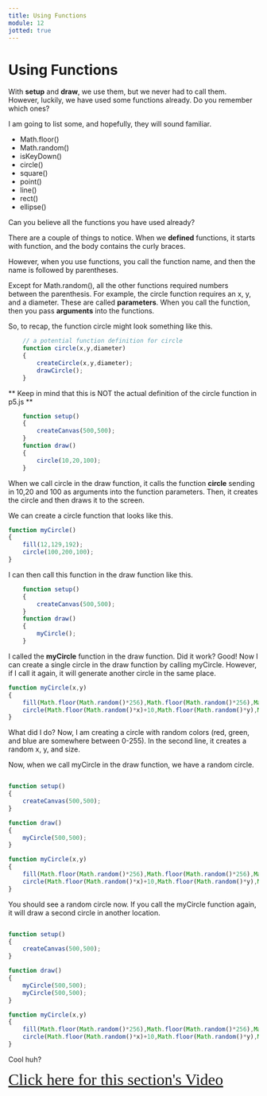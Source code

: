 ```yaml
---
title: Using Functions
module: 12
jotted: true
---
```


# Using Functions

With **setup** and **draw**, we use them, but we never had to call them. However, luckily, we have used some functions already. Do you remember which ones?

I am going to list some, and hopefully, they will sound familiar.

* Math.floor()
* Math.random()
* isKeyDown()
* circle()
* square()
* point()
* line()
* rect()
* ellipse()

Can you believe all the functions you have used already?  

There are a couple of things to notice. When we **defined** functions, it starts with function, and the body contains the curly braces.

However, when you use functions, you call the function name, and then the name is followed by parentheses.

Except for Math.random(), all the other functions required numbers between the parenthesis.  For example, the circle function requires an x, y, and a diameter.  These are called **parameters**.  When you call the function, then you pass **arguments** into the functions.

So, to recap, the function circle might look something like this.

```js
    // a potential function definition for circle
    function circle(x,y,diameter)
    {
        createCircle(x,y,diameter);
        drawCircle();
    }
```

** Keep in mind that this is NOT the actual definition of the circle function in p5.js **

```js
    function setup()
    {
        createCanvas(500,500);
    }
    function draw()
    {
        circle(10,20,100);
    }
```

When we call circle in the draw function, it calls the function **circle** sending in 10,20 and 100 as arguments into the function parameters.  Then, it creates the circle and then draws it to the screen.  

We can create a circle function that looks like this.

```js
function myCircle()
{
    fill(12,129,192);
    circle(100,200,100);
}
```
I can then call this function in the draw function like this.

```js
    function setup()
    {
        createCanvas(500,500);
    }
    function draw()
    {
        myCircle();
    }
```

I called the **myCircle** function in the draw function.  Did it work?  Good!  Now I can create a single circle in the draw function by calling myCircle.  However, if I call it again, it will generate another circle in the same place.

```js
function myCircle(x,y)
{
    fill(Math.floor(Math.random()*256),Math.floor(Math.random()*256),Math.floor(Math.random()*256));
    circle(Math.floor(Math.random()*x)+10,Math.floor(Math.random()*y),Math.floor(Math.random()*100)+10)
}
```

What did I do?  Now, I am creating a circle with random colors (red, green, and blue are somewhere between 0-255). In the second line, it creates a random x, y, and size. 

Now, when we call myCircle in the draw function, we have a random circle.

```js

function setup()
{
    createCanvas(500,500);
}

function draw()
{
    myCircle(500,500);
}

function myCircle(x,y)
{
    fill(Math.floor(Math.random()*256),Math.floor(Math.random()*256),Math.floor(Math.random()*256));
    circle(Math.floor(Math.random()*x)+10,Math.floor(Math.random()*y),Math.floor(Math.random()*100)+10)
}
```

You should see a random circle now. If you call the myCircle function again, it will draw a second circle in another location.

```js

function setup()
{
    createCanvas(500,500);
}

function draw()
{
    myCircle(500,500);
    myCircle(500,500);
}

function myCircle(x,y)
{
    fill(Math.floor(Math.random()*256),Math.floor(Math.random()*256),Math.floor(Math.random()*256));
    circle(Math.floor(Math.random()*x)+10,Math.floor(Math.random()*y),Math.floor(Math.random()*100)+10)
}
```

Cool huh?

<a href="https://umontana.zoom.us/recording/share/8aNSUGgCbsFCBb4FcUi-rc1REkJa1-qCpTZYqSWbK3ywIumekTziMw
" target="_new" style="font-family:Ariel; font-size:32px;">Click here for this section's Video</a>